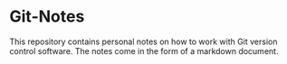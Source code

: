 # Git-Notes
This repository contains personal notes on how to work with Git version control software.  The notes come in the form of a markdown document. 
